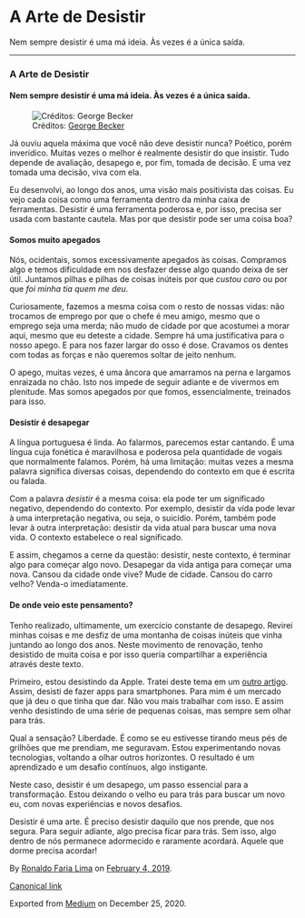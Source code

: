 A Arte de Desistir
==================

Nem sempre desistir é uma má ideia. Às vezes é a única saída.

------------------------------------------------------------------------

### A Arte de Desistir

#### Nem sempre desistir é uma má ideia. Às vezes é a única saída.

<figure>
<img src="https://cdn-images-1.medium.com/max/800/1*Qrm-hZlPh1c1aZGbSAYjuw.jpeg" alt="Créditos: George Becker" class="graf-image" /><figcaption>Créditos: <a href="https://www.pexels.com/@eye4dtail" class="markup--anchor markup--figure-anchor">George Becker</a></figcaption>
</figure>Já ouviu aquela máxima que você não deve desistir nunca?
Poético, porém inverídico. Muitas vezes o melhor é realmente desistir do
que insistir. Tudo depende de avaliação, desapego e, por fim, tomada de
decisão. E uma vez tomada uma decisão, viva com ela.

Eu desenvolvi, ao longo dos anos, uma visão mais positivista das coisas.
Eu vejo cada coisa como uma ferramenta dentro da minha caixa de
ferramentas. Desistir é uma ferramenta poderosa e, por isso, precisa ser
usada com bastante cautela. Mas por que desistir pode ser uma coisa boa?

#### Somos muito apegados

Nós, ocidentais, somos excessivamente apegados às coisas. Compramos algo
e temos dificuldade em nos desfazer desse algo quando deixa de ser útil.
Juntamos pilhas e pilhas de coisas inúteis por que *custou caro* ou por
que *foi minha tia quem me deu*.

Curiosamente, fazemos a mesma coisa com o resto de nossas vidas: não
trocamos de emprego por que o chefe é meu amigo, mesmo que o emprego
seja uma merda; não mudo de cidade por que acostumei a morar aqui, mesmo
que eu deteste a cidade. Sempre há uma justificativa para o nosso apego.
E para nos fazer largar do osso é dose. Cravamos os dentes com todas as
forças e não queremos soltar de jeito nenhum.

O apego, muitas vezes, é uma âncora que amarramos na perna e largamos
enraizada no chão. Isto nos impede de seguir adiante e de vivermos em
plenitude. Mas somos apegados por que fomos, essencialmente, treinados
para isso.

#### Desistir é desapegar

A língua portuguesa é linda. Ao falarmos, parecemos estar cantando. É
uma língua cuja fonética é maravilhosa e poderosa pela quantidade de
vogais que normalmente falamos. Porém, há uma limitação: muitas vezes a
mesma palavra significa diversas coisas, dependendo do contexto em que é
escrita ou falada.

Com a palavra *desistir* é a mesma coisa: ela pode ter um significado
negativo, dependendo do contexto. Por exemplo, desistir da vida pode
levar à uma interpretação negativa, ou seja, o suicídio. Porém, também
pode levar à outra interpretação: desistir da vida atual para buscar uma
nova vida. O contexto estabelece o real significado.

E assim, chegamos a cerne da questão: desistir, neste contexto, é
terminar algo para começar algo novo. Desapegar da vida antiga para
começar uma nova. Cansou da cidade onde vive? Mude de cidade. Cansou do
carro velho? Venda-o imediatamente.

#### De onde veio este pensamento?

Tenho realizado, ultimamente, um exercício constante de desapego.
Revirei minhas coisas e me desfiz de uma montanha de coisas inúteis que
vinha juntando ao longo dos anos. Neste movimento de renovação, tenho
desistido de muita coisa e por isso queria compartilhar a experiência
através deste texto.

Primeiro, estou desistindo da Apple. Tratei deste tema em um
<a href="https://ronaldolima.eti.br/por-que-estou-abandonando-a-apple-4be3c14e5cfb" class="markup--anchor markup--p-anchor">outro artigo</a>.
Assim, desisti de fazer apps para smartphones. Para mim é um mercado que
já deu o que tinha que dar. Não vou mais trabalhar com isso. E assim
venho desistindo de uma série de pequenas coisas, mas sempre sem olhar
para trás.

Qual a sensação? Liberdade. É como se eu estivesse tirando meus pés de
grilhões que me prendiam, me seguravam. Estou experimentando novas
tecnologias, voltando a olhar outros horizontes. O resultado é um
aprendizado e um desafio contínuos, algo instigante.

Neste caso, desistir é um desapego, um passo essencial para a
transformação. Estou deixando o velho eu para trás para buscar um novo
eu, com novas experiências e novos desafios.

Desistir é uma arte. É preciso desistir daquilo que nos prende, que nos
segura. Para seguir adiante, algo precisa ficar para trás. Sem isso,
algo dentro de nós permanece adormecido e raramente acordará. Aquele que
dorme precisa acordar!

By
<a href="https://medium.com/@ronaldolima" class="p-author h-card">Ronaldo Faria Lima</a>
on [February 4, 2019](https://medium.com/p/3ed00154d5f9).

<a href="https://medium.com/@ronaldolima/a-arte-de-desistir-3ed00154d5f9" class="p-canonical">Canonical link</a>

Exported from [Medium](https://medium.com) on December 25, 2020.
